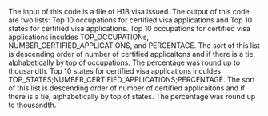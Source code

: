The input of this code is a file of H1B visa issued.
The output of this code are two lists: Top 10 occupations for certified visa applications and Top 10 states for certified visa applications. 
Top 10 occupations for certified visa applications inculdes TOP_OCCUPATIONs, NUMBER_CERTIFIED_APPLICATIONS, and PERCENTAGE. The sort of this list is descending order of number of certified applicaitons and if there is a tie, alphabetically by top of occupations. The percentage was round up to thousandth.
Top 10 states for certified visa applications inculdes TOP_STATES;NUMBER_CERTIFIED_APPLICATIONS;PERCENTAGE. The sort of this list is descending order of number of certified applicaitons and if there is a tie, alphabetically by top of states. The percentage was round up to thousandth.
